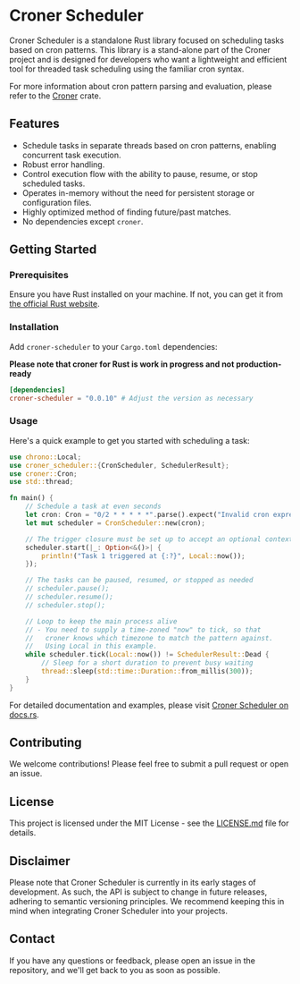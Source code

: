 # Croner Scheduler

Croner Scheduler is a standalone Rust library focused on scheduling tasks based on cron patterns. This library is a stand-alone part of the Croner project and is designed for developers who want a lightweight and efficient tool for threaded task scheduling using the familiar cron syntax.

For more information about cron pattern parsing and evaluation, please refer to the [Croner](https://github.com/hexagon/croner) crate.

## Features

- Schedule tasks in separate threads based on cron patterns, enabling concurrent task execution.
- Robust error handling.
- Control execution flow with the ability to pause, resume, or stop scheduled tasks.
- Operates in-memory without the need for persistent storage or configuration files.
- Highly optimized method of finding future/past matches.
- No dependencies except `croner`.

## Getting Started

### Prerequisites

Ensure you have Rust installed on your machine. If not, you can get it from [the official Rust website](https://www.rust-lang.org/).

### Installation

Add `croner-scheduler` to your `Cargo.toml` dependencies:

**Please note that croner for Rust is work in progress and not production-ready**

```toml
[dependencies]
croner-scheduler = "0.0.10" # Adjust the version as necessary
```

### Usage

Here's a quick example to get you started with scheduling a task:

```rust
use chrono::Local;
use croner_scheduler::{CronScheduler, SchedulerResult};
use croner::Cron;
use std::thread;

fn main() {
    // Schedule a task at even seconds
    let cron: Cron = "0/2 * * * * *".parse().expect("Invalid cron expression");
    let mut scheduler = CronScheduler::new(cron);

    // The trigger closure must be set up to accept an optional context
    scheduler.start(|_: Option<&()>| {
        println!("Task 1 triggered at {:?}", Local::now());
    });

    // The tasks can be paused, resumed, or stopped as needed
    // scheduler.pause();
    // scheduler.resume();
    // scheduler.stop();

    // Loop to keep the main process alive
    // - You need to supply a time-zoned "now" to tick, so that
    //   croner knows which timezone to match the pattern against.
    //   Using Local in this example.
    while scheduler.tick(Local::now()) != SchedulerResult::Dead {
        // Sleep for a short duration to prevent busy waiting
        thread::sleep(std::time::Duration::from_millis(300));
    }
}
```

For detailed documentation and examples, please visit [Croner Scheduler on docs.rs](https://docs.rs/croner-scheduler/).

## Contributing

We welcome contributions! Please feel free to submit a pull request or open an issue.

## License

This project is licensed under the MIT License - see the [LICENSE.md](LICENSE.md) file for details.

## Disclaimer

Please note that Croner Scheduler is currently in its early stages of development. As such, the API is subject to change in future releases, adhering to semantic versioning principles. We recommend keeping this in mind when integrating Croner Scheduler into your projects.

## Contact

If you have any questions or feedback, please open an issue in the repository, and we'll get back to you as soon as possible.